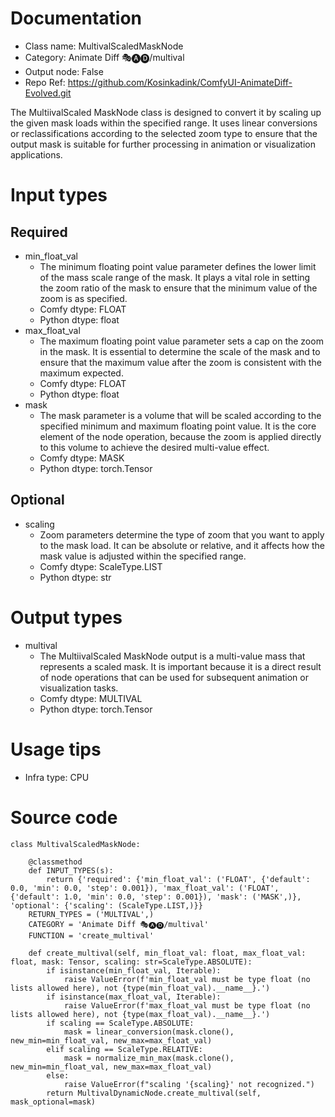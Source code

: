 # Documentation
- Class name: MultivalScaledMaskNode
- Category: Animate Diff 🎭🅐🅓/multival
- Output node: False
- Repo Ref: https://github.com/Kosinkadink/ComfyUI-AnimateDiff-Evolved.git

The MultiivalScaled MaskNode class is designed to convert it by scaling up the given mask loads within the specified range. It uses linear conversions or reclassifications according to the selected zoom type to ensure that the output mask is suitable for further processing in animation or visualization applications.

# Input types
## Required
- min_float_val
    - The minimum floating point value parameter defines the lower limit of the mass scale range of the mask. It plays a vital role in setting the zoom ratio of the mask to ensure that the minimum value of the zoom is as specified.
    - Comfy dtype: FLOAT
    - Python dtype: float
- max_float_val
    - The maximum floating point value parameter sets a cap on the zoom in the mask. It is essential to determine the scale of the mask and to ensure that the maximum value after the zoom is consistent with the maximum expected.
    - Comfy dtype: FLOAT
    - Python dtype: float
- mask
    - The mask parameter is a volume that will be scaled according to the specified minimum and maximum floating point value. It is the core element of the node operation, because the zoom is applied directly to this volume to achieve the desired multi-value effect.
    - Comfy dtype: MASK
    - Python dtype: torch.Tensor
## Optional
- scaling
    - Zoom parameters determine the type of zoom that you want to apply to the mask load. It can be absolute or relative, and it affects how the mask value is adjusted within the specified range.
    - Comfy dtype: ScaleType.LIST
    - Python dtype: str

# Output types
- multival
    - The MultiivalScaled MaskNode output is a multi-value mass that represents a scaled mask. It is important because it is a direct result of node operations that can be used for subsequent animation or visualization tasks.
    - Comfy dtype: MULTIVAL
    - Python dtype: torch.Tensor

# Usage tips
- Infra type: CPU

# Source code
```
class MultivalScaledMaskNode:

    @classmethod
    def INPUT_TYPES(s):
        return {'required': {'min_float_val': ('FLOAT', {'default': 0.0, 'min': 0.0, 'step': 0.001}), 'max_float_val': ('FLOAT', {'default': 1.0, 'min': 0.0, 'step': 0.001}), 'mask': ('MASK',)}, 'optional': {'scaling': (ScaleType.LIST,)}}
    RETURN_TYPES = ('MULTIVAL',)
    CATEGORY = 'Animate Diff 🎭🅐🅓/multival'
    FUNCTION = 'create_multival'

    def create_multival(self, min_float_val: float, max_float_val: float, mask: Tensor, scaling: str=ScaleType.ABSOLUTE):
        if isinstance(min_float_val, Iterable):
            raise ValueError(f'min_float_val must be type float (no lists allowed here), not {type(min_float_val).__name__}.')
        if isinstance(max_float_val, Iterable):
            raise ValueError(f'max_float_val must be type float (no lists allowed here), not {type(max_float_val).__name__}.')
        if scaling == ScaleType.ABSOLUTE:
            mask = linear_conversion(mask.clone(), new_min=min_float_val, new_max=max_float_val)
        elif scaling == ScaleType.RELATIVE:
            mask = normalize_min_max(mask.clone(), new_min=min_float_val, new_max=max_float_val)
        else:
            raise ValueError(f"scaling '{scaling}' not recognized.")
        return MultivalDynamicNode.create_multival(self, mask_optional=mask)
```